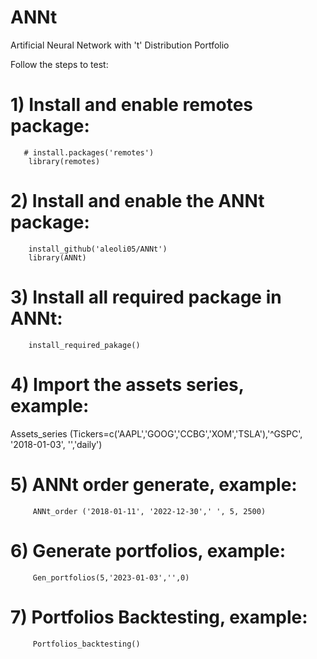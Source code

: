 # ANNt
Artificial Neural Network with 't' Distribution Portfolio 

Follow the steps to test:

# 1) Install and enable remotes package: 
       # install.packages('remotes')
        library(remotes)
# 2) Install and enable the ANNt package: 
        install_github('aleoli05/ANNt') 
        library(ANNt)
# 3) Install all required package in ANNt: 
        install_required_pakage()
# 4) Import the assets series, example: 
Assets_series (Tickers=c('AAPL','GOOG','CCBG','XOM','TSLA'),'^GSPC', '2018-01-03', '','daily')
# 5) ANNt order generate, example: 
         ANNt_order ('2018-01-11', '2022-12-30',' ', 5, 2500)
# 6) Generate portfolios, example: 
         Gen_portfolios(5,'2023-01-03','',0)
# 7) Portfolios Backtesting, example: 
         Portfolios_backtesting()
